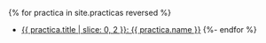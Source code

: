 {% for practica in site.practicas reversed %}
*  <a href="{{site.baseurl}}{{ practica.myurl }}">{{ practica.title | slice: 0, 2  }}:  {{ practica.name }}</a>
{%- endfor %}

